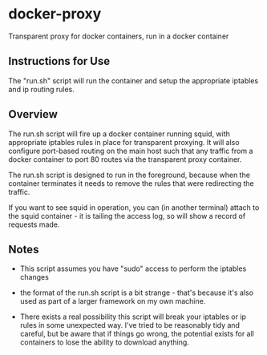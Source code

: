 docker-proxy
============

Transparent proxy for docker containers, run in a docker container

## Instructions for Use

The "run.sh" script will run the container and setup the appropriate iptables
and ip routing rules.

## Overview

The run.sh script will fire up a docker container running squid, with
appropriate iptables rules in place for transparent proxying. It will also
configure port-based routing on the main host such that any traffic from a
docker container to port 80 routes via the transparent proxy container.

The run.sh script is designed to run in the foreground, because when the
container terminates it needs to remove the rules that were redirecting the
traffic.

If you want to see squid in operation, you can (in another terminal) attach
to the squid container - it is tailing the access log, so will show a record
of requests made.

## Notes

* This script assumes you have "sudo" access to perform the iptables changes

* the format of the run.sh script is a bit strange - that's because it's also used as part of a larger framework on my own machine.

* There exists a real possibility this script will break your iptables or ip rules in some unexpected way. I've tried to be reasonably tidy and careful, but be aware that if things go wrong, the potential exists for all containers to lose the ability to download anything.
